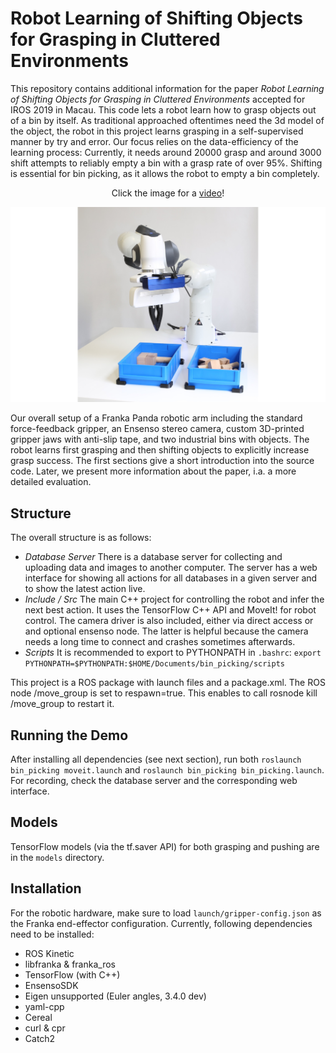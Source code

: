 # Robot Learning of Shifting Objects for Grasping in Cluttered Environments

This repository contains additional information for the paper *Robot Learning of Shifting Objects for Grasping in Cluttered Environments* accepted for IROS 2019 in Macau. This code lets a robot learn how to grasp objects out of a bin by itself. As traditional approached oftentimes need the 3d model of the object, the robot in this project learns grasping in a self-supervised manner by try and error. Our focus relies on the data-efficiency of the learning process: Currently, it needs around 20000 grasp and around 3000 shift attempts to reliably empty a bin with a grasp rate of over 95%. Shifting is essential for bin picking, as it allows the robot to empty a bin completely.

<p align="center">
 Click the image for a <a href="https://drive.google.com/file/d/1-IE4kr5ICFjxqHVggU8nzf9ZE3paAUtz/view?usp=sharing">video</a>!
</p>

[![Watch the video](doc/overall-system-wide.jpg?raw=true)](https://drive.google.com/file/d/1-IE4kr5ICFjxqHVggU8nzf9ZE3paAUtz/view?usp=sharing)

Our overall setup of a Franka Panda robotic arm including the standard force-feedback gripper, an Ensenso stereo camera, custom 3D-printed gripper jaws with anti-slip tape, and two industrial bins with objects. The robot learns first grasping and then shifting objects to explicitly increase grasp success. The first sections give a short introduction into the source code. Later, we present more information about the paper, i.a. a more detailed evaluation.


## Structure

The overall structure is as follows:
 - *Database Server* There is a database server for collecting and uploading data and images to another computer. The server has a web interface for showing all actions for all databases in a given server and to show the latest action live. 
 - *Include / Src* The main C++ project for controlling the robot and infer the next best action. It uses the TensorFlow C++ API and MoveIt! for robot control. The camera driver is also included, either via direct access or and optional ensenso node. The latter is helpful because the camera needs a long time to connect and crashes sometimes afterwards.
 - *Scripts* It is recommended to export to PYTHONPATH in `.bashrc`: `export PYTHONPATH=$PYTHONPATH:$HOME/Documents/bin_picking/scripts`

This project is a ROS package with launch files and a package.xml. The ROS node /move_group is set to respawn=true. This enables to call rosnode kill /move_group to restart it.


## Running the Demo

After installing all dependencies (see next section), run both `roslaunch bin_picking moveit.launch` and `roslaunch bin_picking bin_picking.launch`. For recording, check the database server and the corresponding web interface. 


## Models

TensorFlow models (via the tf.saver API) for both grasping and pushing are in the `models` directory.


## Installation

For the robotic hardware, make sure to load `launch/gripper-config.json` as the Franka end-effector configuration. Currently, following dependencies need to be installed:
- ROS Kinetic
- libfranka & franka_ros
- TensorFlow (with C++)
- EnsensoSDK
- Eigen unsupported (Euler angles, 3.4.0 dev)
- yaml-cpp
- Cereal
- curl & cpr
- Catch2

